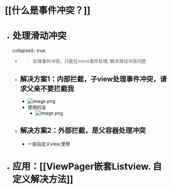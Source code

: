 # [[什么是事件冲突？]]
- # 处理滑动冲突
  collapsed:: true
	- >处理事件冲突，只能在move事件处理, 解决滑动冲突问题
	- ## 解决方案1：内部拦截，子view处理事件冲突，请求父亲不要拦截我
		- ![image.png](../assets/image_1691152609756_0.png)
		- 使用的话
			- ![image.png](../assets/image_1691152654261_0.png)
	- ## 解决方案2：外部拦截，是父容器处理冲突
		- 一般自定义view,使用
- # 应用：[[ViewPager嵌套Listview. 自定义解决方法]]